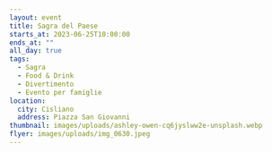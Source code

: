 ```yaml
---
layout: event
title: Sagra del Paese
starts_at: 2023-06-25T10:00:00
ends_at: ""
all_day: true
tags:
  - Sagra
  - Food & Drink
  - Divertimento
  - Evento per famiglie
location:
  city: Cisliano
  address: Piazza San Giovanni
thumbnail: images/uploads/ashley-owen-cq6jyslww2e-unsplash.webp
flyer: images/uploads/img_0630.jpeg
---
```

